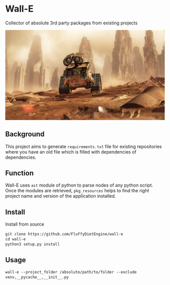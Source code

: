 # Wall-E
Collector of absolute 3rd party packages from existing projects

![wall-e](assets/img.jpg)

## Background
This project aims to generate `requirements.txt` file for existing repositories where you have an old file which is filled with dependencies of dependencies. 

## Function
Wall-E uses `ast` module of python to parse nodes of any python script. Once the modules are retrieved, `pkg_resources` helps to find the right project name and version of the application installed. 

## Install
Install from source
```console
git clone https://github.com/FluffyDietEngine/wall-e
cd wall-e
python3 setup.py install 
```

## Usage 
```console
wall-e --project_folder /absolute/path/to/folder --exclude venv,__pycache__,__init__.py
```